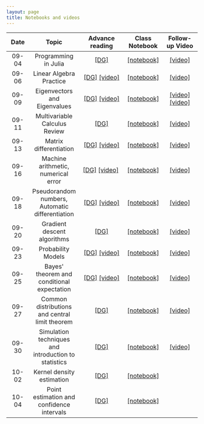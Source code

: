 ```yaml
---
layout: page
title: Notebooks and videos
---
```


<table>
  <thead>
    <tr>
      <th style="text-align: center; width:80px">Date</th>
      <th style="text-align: center">Topic</th>
      <th style="text-align: center; width:125px">Advance reading</th>
      <th style="text-align: center">Class Notebook</th>
      <th style="text-align: center; width:150px">Follow-up Video</th>
    </tr>
  </thead>
  <tbody>
    <tr>
      <td style="text-align: center">09-04</td>
      <td style="text-align: center">Programming in Julia</td>
      <td style="text-align: center"><a href="https://mathigon.org/course/programming-in-julia">[DG]</a></td>
      <td style="text-align: center"><a href="https://github.com/data1010/problem-sets/tree/master/09-04">[notebook]</a></td>
      <td style="text-align: center"><a href="https://youtu.be/nfVHIY_IMF0">[video]</a></td>
    </tr>
    <tr>
      <td style="text-align: center">09-06</td>
      <td style="text-align: center">Linear Algebra Practice</td>
      <td style="text-align: center"><a href="https://mathigon.org/course/linear-algebra">[DG]</a>&nbsp;<a href="https://www.youtube.com/watch?v=pz0WmaOU9Xg">[video]</a></td>
      <td style="text-align: center"><a href="https://github.com/data1010/problem-sets/tree/master/09-06">[notebook]</a></td>
      <td style="text-align: center"><a href="https://youtu.be/Dm7ebJmrBl0">[video]</a></td>
    </tr>
    <tr>
      <td style="text-align: center">09-09</td>
      <td style="text-align: center">Eigenvectors and Eigenvalues</td>
      <td style="text-align: center"><a href="https://mathigon.org/course/linear-algebra/eigenanalysis">[DG]</a>&nbsp;<a href="https://www.youtube.com/watch?v=EMpJ_8hM94c">[video]</a></td>
      <td style="text-align: center"><a href="https://github.com/data1010/problem-sets/tree/master/09-09">[notebook]</a></td>
      <td style="text-align: center"><a href="https://youtu.be/nhK8-CZw0bM">[video]</a> <a href="https://youtu.be/hNWP2HgqKZc">[video]</a></td>
    </tr>
    <tr>
      <td style="text-align: center">09-11</td>
      <td style="text-align: center">Multivariable Calculus Review</td>
      <td style="text-align: center"><a href="https://mathigon.org/course/multivariable-calculus">[DG]</a></td>
      <td style="text-align: center"><a href="https://github.com/data1010/problem-sets/tree/master/09-11">[notebook]</a></td>
      <td style="text-align: center"><a href="https://youtu.be/EycEXezPLKo">[video]</a></td>
    </tr>
    <tr>
      <td style="text-align: center">09-13</td>
      <td style="text-align: center">Matrix differentiation</td>
      <td style="text-align: center"><a href="https://mathigon.org/course/multivariable-calculus">[DG]</a>&nbsp;<a href="https://www.youtube.com/watch?v=E9xBvB0wxWI">[video]</a></td>
      <td style="text-align: center"><a href="https://github.com/data1010/problem-sets/tree/master/09-13">[notebook]</a></td>
      <td style="text-align: center"><a href="https://youtu.be/T8w4BHUCiRo">[video]</a></td>
    </tr>
    <tr>
      <td style="text-align: center">09-16</td>
      <td style="text-align: center">Machine arithmetic, numerical error</td>
      <td style="text-align: center"><a href="https://mathigon.org/course/numerical-computing">[DG]</a>&nbsp;<a href="https://www.youtube.com/watch?v=OLSASJ3b24c">[video]</a>&nbsp;<a href="https://www.youtube.com/watch?v=BJZrpi4vZWg"></a></td>
      <td style="text-align: center"><a href="https://github.com/data1010/problem-sets/tree/master/09-16">[notebook]</a></td>
      <td style="text-align: center"><a href="https://youtu.be/4MJOxroHo-E">[video]</a></td>
    </tr>
    <tr>
      <td style="text-align: center">09-18</td>
      <td style="text-align: center">Pseudorandom numbers, Automatic differentiation</td>
      <td style="text-align: center"><a href="https://mathigon.org/course/numerical-computing/pseudorandom-number-generation">[DG]</a>&nbsp;<a href="https://www.youtube.com/watch?v=qM9EmmUtX_c">[video]</a></td>
      <td style="text-align: center"><a href="https://github.com/data1010/problem-sets/tree/master/09-18">[notebook]</a></td>
      <td style="text-align: center"><a href="https://youtu.be/lQVRwkTQPvM">[video]</a></td>
    </tr>
    <tr>
      <td style="text-align: center">09-20</td>
      <td style="text-align: center">Gradient descent algorithms</td>
      <td style="text-align: center"><a href="https://mathigon.org/course/numerical-computing/optimization">[DG]</a></td>
      <td style="text-align: center"><a href="https://github.com/data1010/problem-sets/tree/master/09-20">[notebook]</a></td>
      <td style="text-align: center"><a href="https://youtu.be/amKu-YPYhto">[video]</a></td>
    </tr>
    <tr>
      <td style="text-align: center">09-23</td>
      <td style="text-align: center">Probability Models</td>
      <td style="text-align: center"><a href="https://mathigon.org/course/intro-probability/">[DG]</a>&nbsp;<a href="https://www.youtube.com/watch?v=zEwXXE4fWRc">[video]</a></td>
      <td style="text-align: center"><a href="https://github.com/data1010/problem-sets/tree/master/09-23">[notebook]</a></td>
      <td style="text-align: center"><a href="https://youtu.be/WJYjJK79AdY">[video]</a></td>
    </tr>
    <tr>
      <td style="text-align: center">09-25</td>
      <td style="text-align: center">Bayes' theorem and conditional expectation</td>
      <td style="text-align: center"><a href="https://mathigon.org/course/intro-probability/conditional-probability">[DG]</a>&nbsp;<a href="https://www.youtube.com/watch?v=JGeTcRfKgBo">[video]</a></td>
      <td style="text-align: center"><a href="https://github.com/data1010/problem-sets/tree/master/09-25">[notebook]</a></td>
      <td style="text-align: center"><a href="https://youtu.be/gyBcaND7jQE">[video]</a></td>
    </tr>
    <tr>
      <td style="text-align: center">09-27</td>
      <td style="text-align: center">Common distributions and central limit theorem</td>
      <td style="text-align: center"><a href="https://mathigon.org/course/intro-probability/central-limit-theorem">[DG]</a></td>
      <td style="text-align: center"><a href="https://github.com/data1010/problem-sets/tree/master/09-27">[notebook]</a></td>
      <td style="text-align: center"><a href="https://youtu.be/xbeVRmuSjiU">[video]</a></td>
    </tr>
    <tr>
      <td style="text-align: center">09-30</td>
      <td style="text-align: center">Simulation techniques and introduction to statistics</td>
      <td style="text-align: center"><a href="https://mathigon.org/course/intro-statistics">[DG]</a></td>
      <td style="text-align: center"><a href="https://github.com/data1010/problem-sets/tree/master/09-30">[notebook]</a></td>
      <td style="text-align: center"><a href="https://youtu.be/cWYfxhVPBP8">[video]</a></td>
    </tr>
    <tr>
      <td style="text-align: center">10-02</td>
      <td style="text-align: center">Kernel density estimation</td>
      <td style="text-align: center"><a href="https://mathigon.org/course/intro-statistics/estimating-joint-densities">[DG]</a></td>
      <td style="text-align: center"><a href="https://github.com/data1010/problem-sets/tree/master/10-02">[notebook]</a></td>
      <td style="text-align: center"><a href="https://youtu.be/jl3crfKP4QU"></a></td>
    </tr>
    <tr>
      <td style="text-align: center">10-04</td>
      <td style="text-align: center">Point estimation and confidence intervals</td>
      <td style="text-align: center"><a href="https://mathigon.org/course/intro-statistics/point-estimation">[DG]</a></td>
      <td style="text-align: center"><a href="https://github.com/data1010/problem-sets/tree/master/10-04">[notebook]</a></td>
      <td style="text-align: center"></td>
    </tr>
    
  </tbody>
</table>

